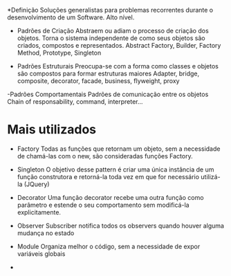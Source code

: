 *Definição
Soluções generalistas para problemas recorrentes durante o desenvolvimento de um Software. Alto nível.

- Padrões de Criação
Abstraem ou adiam o processo de criação dos objetos. Torna o sistema independente de como seus objetos são criados, compostos e representados.
Abstract Factory, Builder, Factory Method, Prototype, Singleton

- Padrões Estruturais
Preocupa-se com a forma como classes e objetos são compostos para formar estruturas maiores
Adapter, bridge, composite, decorator, facade, business, flyweight, proxy 

-Padrões Comportamentais
Padrões de comunicação entre os objetos
Chain of responsability, command, interpreter...

# Mais utilizados
- Factory
Todas as funções que retornam um objeto, sem a necessidade de chamá-las com o new, são consideradas funções Factory.

- Singleton
O objetivo desse pattern é criar uma única instância de um função construtora e retorná-la toda vez em que for necessário utilizá-la (JQuery)

- Decorator
Uma função decorator recebe uma outra função como parâmetro e estende o seu comportamento sem modificá-la explicitamente.

- Observer
Subscriber notifica todos os observers quando houver alguma mudança no estado
- Module
Organiza melhor o código, sem a necessidade de expor variáveis globais
- 